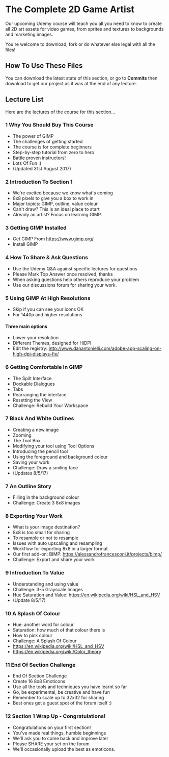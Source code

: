# The Complete 2D Game Artist
Our upcoming Udemy course will teach you all you need to know to create all 2D art assets for video games, from sprites and textures to backgrounds and marketing images.

You're welcome to download, fork or do whatever else legal with all the files!

## How To Use These Files
You can download the latest state of this section, or go to **Commits** then download to get our project as it was at the end of any lecture.

## Lecture List
Here are the lectures of the course for this section...

### 1 Why You Should Buy This Course

+ The power of GIMP
+ The challenges of getting started
+ The course is for complete beginners
+ Step-by-step tutorial from zero to hero
+ Battle proven instructors!
+ Lots Of Fun :)
+ (Updated 31st August 2017)

### 2 Introduction To Section 1
+ We're excited because we know what's coming
+ 8x8 pixels to give you a box to work in
+ Major topics: GIMP, outline, value colour
+ Can't draw? This is an ideal place to start
+ Already an artist? Focus on learning GIMP.

### 3 Getting GIMP Installed
+ Get GIMP From https://www.gimp.org/
+ Install GIMP

### 4 How To Share & Ask Questions
+ Use the Udemy Q&A against specific lectures for questions
+ Please Mark Top Answer once resolved, thanks
+ When asking questions help others reproduce your problem
+ Use our discussions forum for sharing your work.

### 5 Using GIMP At High Resolutions

+ Skip if you can see your icons OK
+ For 1440p and higher resolutions

#### Three main options
+ Lower your resolution
+ Different Themes, designed for HiDPI
+ Edit the registry:
http://www.danantonielli.com/adobe-app-scaling-on-high-dpi-displays-fix/

### 6 Getting Comfortable In GIMP
+ The Spilt Interface
+ Dockable Dialogues
+ Tabs
+ Rearranging the interface
+ Resetting the View
+ Challenge: Rebuild Your Workspace

### 7 Black And White Outlines
+ Creating a new image
+ Zooming
+ The Tool Box
+ Modifying your tool using Tool Options
+ Introducing the pencil tool
+ Using the foreground and background colour
+ Saving your work
+ Challenge: Draw a smiling face
+ (Updates 8/5/17)

### 7 An Outline Story
+ Filling in the background colour
+ Challenge: Create 3 8x8 images

### 8 Exporting Your Work
+ What is your image destination?
+ 8x8 is too small for sharing
+ To resample or not to resample
+ Issues with auto upscaling and resampling
+ Workflow for exporting 8x8 in a larger format
+ Our first add-on: BIMP: https://alessandrofrancesconi.it/projects/bimp/
+ Challenge: Export and share your work

### 9 Introduction To Value
+ Understanding and using value
+ Challenge: 3-5 Grayscale Images
+ Hue Saturation and Value: https://en.wikipedia.org/wiki/HSL_and_HSV​
+ (Update 8/5/17)

### 10 A Splash Of Colour
+ Hue: another word for colour
+ Saturation: how much of that colour there is
+ How to pick colour
+ Challenge: A Splash Of Colour
+ https://en.wikipedia.org/wiki/HSL_and_HSV
+ https://en.wikipedia.org/wiki/Color_theory

### 11 End Of Section Challenge
+ End Of Section Challenge
+ Create 16 8x8 Emoticons
+ Use all the tools and techniques you have learnt so far
+ Go, be experimental, be creative and have fun
+ Remember to scale up to 32x32 for sharing
+ Best ones get a guest spot of the forum itself :)

### 12 Section 1 Wrap Up - Congratulations!
+ Congratulations on your first section!
+ You've made real things, humble beginnings
+ We'll ask you to come back and improve later
+ Please SHARE your set on the forum
+ We'll occasionally upload the best as emoticons.
